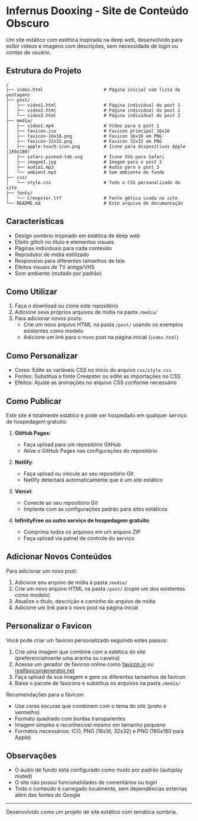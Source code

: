 # Infernus Dooxing - Site de Conteúdo Obscuro

Um site estático com estética inspirada na deep web, desenvolvido para exibir vídeos e imagens com descrições, sem necessidade de login ou contas de usuário.

## Estrutura do Projeto

```
/
├── index.html                       # Página inicial com lista de postagens
├── post/
│   ├── video1.html                  # Página individual do post 1
│   ├── video2.html                  # Página individual do post 2
│   └── video3.html                  # Página individual do post 3
├── media/
│   ├── video1.mp4                   # Vídeo para o post 1
│   ├── favicon.ico                  # Favicon principal 16x16 
│   ├── favicon-16x16.png            # Favicon 16x16 em PNG
│   ├── favicon-32x32.png            # Favicon 32x32 em PNG
│   ├── apple-touch-icon.png         # Ícone para dispositivos Apple (180x180)
│   ├── safari-pinned-tab.svg        # Ícone SVG para Safari
│   ├── imagem1.jpg                  # Imagem para o post 2
│   ├── audio1.mp3                   # Áudio para o post 3
│   └── ambient.mp3                  # Som ambiente de fundo
├── css/
│   └── style.css                    # Todo o CSS personalizado do site
├── fonts/
│   └── Creepster.ttf                # Fonte gótica usada no site
└── README.md                        # Este arquivo de documentação
```

## Características

- Design sombrio inspirado em estética de deep web
- Efeito glitch no título e elementos visuais
- Páginas individuais para cada conteúdo
- Reprodutor de mídia estilizado
- Responsivo para diferentes tamanhos de tela
- Efeitos visuais de TV antiga/VHS
- Som ambiente (mutado por padrão)

## Como Utilizar

1. Faça o download ou clone este repositório
2. Adicione seus próprios arquivos de mídia na pasta `/media/`
3. Para adicionar novos posts:
   - Crie um novo arquivo HTML na pasta `/post/` usando os exemplos existentes como modelo
   - Adicione um link para o novo post na página inicial (`index.html`)

## Como Personalizar

- Cores: Edite as variáveis CSS no início do arquivo `css/style.css`
- Fontes: Substitua a fonte Creepster ou edite as importações no CSS
- Efeitos: Ajuste as animações no arquivo CSS conforme necessário

## Como Publicar

Este site é totalmente estático e pode ser hospedado em qualquer serviço de hospedagem gratuito:

1. **GitHub Pages**:
   - Faça upload para um repositório GitHub
   - Ative o GitHub Pages nas configurações do repositório

2. **Netlify**:
   - Faça upload ou vincule ao seu repositório Git
   - Netlify detectará automaticamente que é um site estático

3. **Vercel**:
   - Conecte ao seu repositório Git
   - Implante com as configurações padrão para sites estáticos

4. **InfinityFree ou outro serviço de hospedagem gratuito**:
   - Comprima todos os arquivos em um arquivo ZIP
   - Faça upload via painel de controle do serviço

## Adicionar Novos Conteúdos

Para adicionar um novo post:

1. Adicione seu arquivo de mídia à pasta `/media/`
2. Crie um novo arquivo HTML na pasta `/post/` (copie um dos existentes como modelo)
3. Atualize o título, descrição e caminho do arquivo de mídia
4. Adicione um link para o novo post na página inicial

## Personalizar o Favicon

Você pode criar um favicon personalizado seguindo estes passos:

1. Crie uma imagem que combine com a estética do site (preferencialmente uma aranha ou caveira)
2. Acesse um gerador de favicon online como [favicon.io](https://favicon.io/) ou [realfavicongenerator.net](https://realfavicongenerator.net/)
3. Faça upload da sua imagem e gere os diferentes tamanhos de favicon
4. Baixe o pacote de favicons e substitua os arquivos na pasta `/media/`

Recomendações para o favicon:
- Use cores escuras que combinem com o tema do site (preto e vermelho)
- Formato quadrado com bordas transparentes
- Imagem simples e reconhecível mesmo em tamanho pequeno
- Formatos necessários: ICO, PNG (16x16, 32x32) e PNG (180x180 para Apple)

## Observações

- O áudio de fundo está configurado como mudo por padrão (autoplay muted)
- O site não possui funcionalidades de comentários ou login
- Todo o conteúdo é carregado localmente, sem dependências externas além das fontes do Google

---

Desenvolvido como um projeto de site estático com temática sombria. 